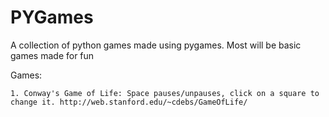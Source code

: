 # PYGames
A collection of python games made using pygames.
Most will be basic games made for fun

Games:
~~~~~~~~~~~~~~~~~~~
1. Conway's Game of Life: Space pauses/unpauses, click on a square to change it. http://web.stanford.edu/~cdebs/GameOfLife/
